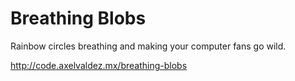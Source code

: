 # Breathing Blobs
Rainbow circles breathing and making your computer fans go wild.

http://code.axelvaldez.mx/breathing-blobs
